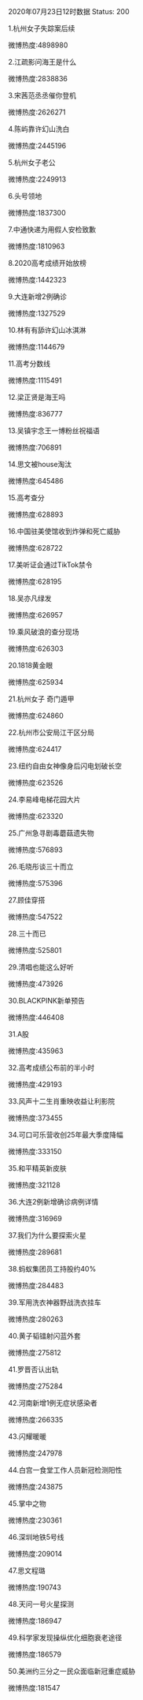 2020年07月23日12时数据
Status: 200

1.杭州女子失踪案后续

微博热度:4898980

2.江疏影问海王是什么

微博热度:2838836

3.宋茜范丞丞催你登机

微博热度:2626271

4.陈屿靠许幻山洗白

微博热度:2445196

5.杭州女子老公

微博热度:2249913

6.头号领地

微博热度:1837300

7.中通快递为用假人安检致歉

微博热度:1810963

8.2020高考成绩开始放榜

微博热度:1442323

9.大连新增2例确诊

微博热度:1327529

10.林有有舔许幻山冰淇淋

微博热度:1144679

11.高考分数线

微博热度:1115491

12.梁正贤是海王吗

微博热度:836777

13.吴镇宇念王一博粉丝祝福语

微博热度:706891

14.思文被house淘汰

微博热度:645486

15.高考查分

微博热度:628893

16.中国驻美使馆收到炸弹和死亡威胁

微博热度:628722

17.美听证会通过TikTok禁令

微博热度:628195

18.吴亦凡绿发

微博热度:626957

19.乘风破浪的查分现场

微博热度:626303

20.1818黄金眼

微博热度:625934

21.杭州女子 奇门遁甲

微博热度:624860

22.杭州市公安局江干区分局

微博热度:624417

23.纽约自由女神像身后闪电划破长空

微博热度:623526

24.李易峰电梯花园大片

微博热度:623320

25.广州急寻剧毒蘑菇遗失物

微博热度:576893

26.毛晓彤谈三十而立

微博热度:575396

27.顾佳穿搭

微博热度:547522

28.三十而已

微博热度:525801

29.清唱也能这么好听

微博热度:473926

30.BLACKPINK新单预告

微博热度:446408

31.A股

微博热度:435963

32.高考成绩公布前的半小时

微博热度:429193

33.风声十二生肖重映收益让利影院

微博热度:373455

34.可口可乐营收创25年最大季度降幅

微博热度:333150

35.和平精英新皮肤

微博热度:321128

36.大连2例新增确诊病例详情

微博热度:316969

37.我们为什么要探索火星

微博热度:289681

38.蚂蚁集团员工持股约40%

微博热度:284483

39.军用洗衣神器野战洗衣挂车

微博热度:280263

40.黄子韬镭射闪蓝外套

微博热度:275812

41.罗晋否认出轨

微博热度:275284

42.河南新增1例无症状感染者

微博热度:266335

43.闪耀暖暖

微博热度:247978

44.白宫一食堂工作人员新冠检测阳性

微博热度:243875

45.掌中之物

微博热度:230361

46.深圳地铁5号线

微博热度:209014

47.思文程璐

微博热度:190743

48.天问一号火星探测

微博热度:186947

49.科学家发现操纵优化细胞衰老途径

微博热度:186579

50.美洲约三分之一民众面临新冠重症威胁

微博热度:181547

